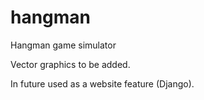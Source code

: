 # hangman

Hangman game simulator

Vector graphics to be added.

In future used as a website feature (Django).
